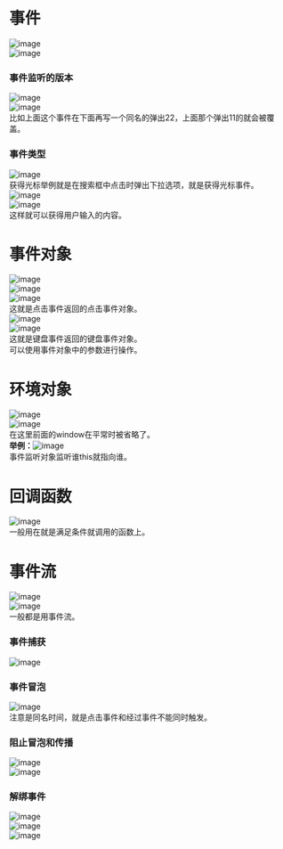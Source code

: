 # 事件
![image](https://user-images.githubusercontent.com/96570699/236617470-66167774-9508-4594-b233-e2cc3bf79aae.png)  
![image](https://user-images.githubusercontent.com/96570699/236617503-a60c5c97-1214-49b5-9277-58bae0054a72.png)  


### 事件监听的版本
![image](https://user-images.githubusercontent.com/96570699/236983210-71cd774f-c495-4401-95c8-1270c9fe0db6.png)  
![image](https://user-images.githubusercontent.com/96570699/236982938-e0e8c13c-5e68-4dc9-87e0-c05e9bdc990d.png)  
比如上面这个事件在下面再写一个同名的弹出22，上面那个弹出11的就会被覆盖。  


### 事件类型
![image](https://user-images.githubusercontent.com/96570699/236983863-74a4b1a3-51e1-46a2-9075-25f58b8727e3.png)  
获得光标举例就是在搜索框中点击时弹出下拉选项，就是获得光标事件。  
![image](https://user-images.githubusercontent.com/96570699/236986681-6eb10292-8670-48fc-8100-a4fc8b986fe4.png)    
![image](https://user-images.githubusercontent.com/96570699/236986705-19cb3968-00c4-4c79-918b-1f44cc261c35.png)  
这样就可以获得用户输入的内容。  


# 事件对象
![image](https://user-images.githubusercontent.com/96570699/236989615-3c4e08fb-6474-4c06-a5bd-24fa6fec7016.png)   
![image](https://user-images.githubusercontent.com/96570699/236990115-f5afebff-c6a0-4c3a-8692-bb13355bc476.png)  
![image](https://user-images.githubusercontent.com/96570699/236990266-cc3121dd-9c38-4655-91a3-979497c5a917.png)  
这就是点击事件返回的点击事件对象。   
![image](https://user-images.githubusercontent.com/96570699/236999423-1d696947-4acd-470b-85f1-8e1f18a08ab0.png)    
![image](https://user-images.githubusercontent.com/96570699/237000290-3a6483e7-834c-4d64-95e5-b8c9ad7cb500.png)    
这就是键盘事件返回的键盘事件对象。  
可以使用事件对象中的参数进行操作。  


# 环境对象
![image](https://user-images.githubusercontent.com/96570699/237007217-0b09e100-2404-4c47-bff8-7365ae9dd9ba.png)  
![image](https://user-images.githubusercontent.com/96570699/237006696-40196ac5-63b2-4e17-a974-cb79e766863d.png)  
在这里前面的window在平常时被省略了。  
**举例：**![image](https://user-images.githubusercontent.com/96570699/237007592-c7ba3bcd-98ce-4a02-890d-8b9fdc04f544.png)  
事件监听对象监听谁this就指向谁。  


# 回调函数
![image](https://user-images.githubusercontent.com/96570699/237008503-99b11f6a-9b08-4ec4-9e4a-52de58395715.png)  
一般用在就是满足条件就调用的函数上。   


# 事件流
![image](https://user-images.githubusercontent.com/96570699/237012748-a19cbe33-dafb-43ae-b56d-9943e82af87c.png)   
![image](https://user-images.githubusercontent.com/96570699/237014479-fcc2a918-d56b-47e3-b86d-a1cc9f56744f.png)   
一般都是用事件流。  


### 事件捕获
![image](https://user-images.githubusercontent.com/96570699/237042234-30e096c9-816c-46b1-828a-d36ee7ad0b88.png)  


### 事件冒泡
![image](https://user-images.githubusercontent.com/96570699/237042827-e60c3bee-0f47-473a-86ac-bd2d645f8ef2.png)  
注意是同名时间，就是点击事件和经过事件不能同时触发。    


### 阻止冒泡和传播
![image](https://github.com/DamaKiller/LargeleafHydrangea/assets/96570699/52d4df75-dca5-45cc-920f-1ebf368f9ec8)  
![image](https://github.com/DamaKiller/LargeleafHydrangea/assets/96570699/7b62288c-48a0-419b-82b4-3c9f667e8e4a)  


### 解绑事件
![image](https://github.com/DamaKiller/LargeleafHydrangea/assets/96570699/03925c18-c4ab-41f7-ae3b-4a08159998c8)    
![image](https://github.com/DamaKiller/LargeleafHydrangea/assets/96570699/9000ccdd-3256-472f-8ea1-5e398076c70e)   
![image](https://github.com/DamaKiller/LargeleafHydrangea/assets/96570699/654ec3c1-1c71-4b9b-9c02-181f4f4aa5e4)  






